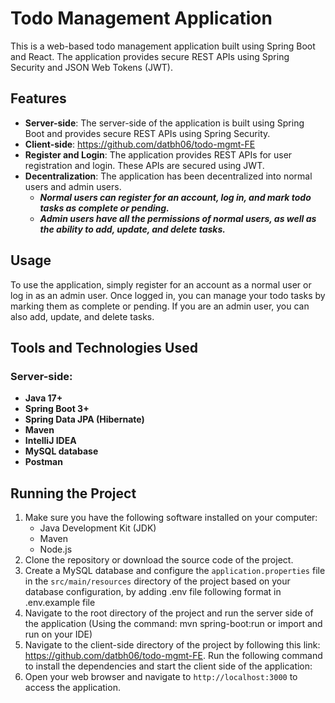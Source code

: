 # Todo Management Application

This is a web-based todo management application built using Spring Boot and React. The application provides secure REST
APIs using Spring Security and JSON Web Tokens (JWT).

## Features

- **Server-side**: The server-side of the application is built using Spring Boot and provides secure REST APIs using
  Spring Security.
- **Client-side**: https://github.com/datbh06/todo-mgmt-FE
- **Register and Login**: The application provides REST APIs for user registration and login. These APIs are secured
  using JWT.
- **Decentralization**: The application has been decentralized into normal users and admin users.
    - ***Normal users can register for an account, log in, and mark todo tasks as complete or pending.***
    - ***Admin users have all the permissions of normal users, as well as the ability to add, update, and delete
      tasks.***

## Usage

To use the application, simply register for an account as a normal user or log in as an admin user. Once logged in, you
can manage your todo tasks by marking them as complete or pending. If you are an admin user, you can also add, update,
and delete tasks.

## Tools and Technologies Used

### Server-side:

- **Java 17+**
- **Spring Boot 3+**
- **Spring Data JPA (Hibernate)**
- **Maven**
- **IntelliJ IDEA**
- **MySQL database**
- **Postman**

## Running the Project

1. Make sure you have the following software installed on your computer:
    - Java Development Kit (JDK)
    - Maven
    - Node.js
2. Clone the repository or download the source code of the project.
3. Create a MySQL database and configure the `application.properties` file in the `src/main/resources` directory of the
   project
   based on your database configuration, by adding .env file following format in .env.example file
4. Navigate to the root directory of the project and run the server side of the application (Using the command: mvn
   spring-boot:run or import and run on your IDE)
5. Navigate to the client-side directory of the project by following this link: https://github.com/datbh06/todo-mgmt-FE.
   Run the following command to install the dependencies and start the client side of the application:
6. Open your web browser and navigate to `http://localhost:3000` to access the application.
